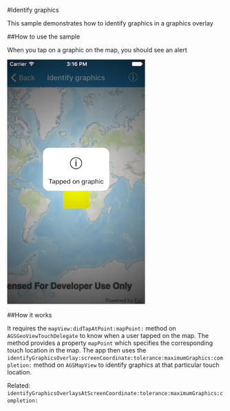 #Identify graphics

This sample demonstrates how to identify graphics in a graphics overlay

##How to use the sample

When you tap on a graphic on the map, you should see an alert

![](image1.png)

##How it works

It requires the `mapView:didTapAtPoint:mapPoint:` method on `AGSGeoViewTouchDelegate` to know when a user tapped on the map. The method provides a property `mapPoint` which specifies the corresponding touch location in the map. The app then uses the `identifyGraphicsOverlay:screenCoordinate:tolerance:maximumGraphics:completion:` method on `AGSMapView` to identify graphics at that particular touch location.

Related: `identifyGraphicsOverlaysAtScreenCoordinate:tolerance:maximumGraphics:completion:`



